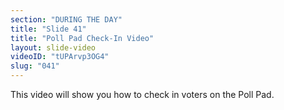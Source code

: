 ```yaml
---
section: "DURING THE DAY"
title: "Slide 41"
title: "Poll Pad Check-In Video"
layout: slide-video
videoID: "tUPArvp3OG4"
slug: "041"
---
```


This video will show you how to check in voters on the Poll Pad.


